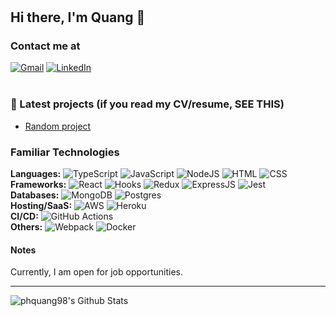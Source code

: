 #

<!-- Check here for future editting: https://github.com/Ileriayo/markdown-badges#how-to-use -->
<!-- Encoding characters: https://grox.net/utils/encoding.html -->

## Hi there, I'm Quang 👋

### Contact me at

<!-- markdownlint-disable MD033 -->

[![Gmail](https://img.shields.io/badge/phquang98-D14836?style=for-the-badge&logo=gmail&logoColor=white)]()
[![LinkedIn](https://img.shields.io/badge/phquang98-0E76A8?&style=for-the-badge&logo=linkedin&logoColor=white)](https://www.linkedin.com/in/phquang98/)
<br>
<br>

<!-- markdownlint-disable MD033 -->

### 📌 Latest projects (if you read my CV/resume, SEE THIS)

- [Random project](https://www.google.com/)

### Familiar Technologies

<div display="flex" flex-direction="column">
    <div display="flex" flex-direction="row">
        <b>Languages:</b>
        <img alt="TypeScript" src="https://img.shields.io/badge/Typescript%20-007ACC.svg?&style=flat-square&logo=typescript&logoColor=white"/>
        <img alt="JavaScript" src="https://img.shields.io/badge/Javascript%20-323330.svg?&style=flat-square&logo=javascript&logoColor=%23F7DF1E"/>
        <img alt="NodeJS" src="https://img.shields.io/badge/NodeJS%20-43853D.svg?&style=flat-square&logo=node.js&logoColor=white"/>
        <img alt="HTML" src="https://img.shields.io/badge/HTML%20-E34F26.svg?&style=flat-square&logo=html5&logoColor=white"/>
        <img alt="CSS" src="https://img.shields.io/badge/CSS%20-1572B6.svg?&style=flat-square&logo=css3&logoColor=white"/>
        <!-- <img alt="C#" src="https://img.shields.io/badge/c%23%20-239120.svg?&style=flat-square&logo=c-sharp&logoColor=white"/>
        <img alt="Markdown" src="https://img.shields.io/badge/markdown-000000.svg?&style=flat-square&logo=markdown&logoColor=white"/> -->
    </div>
    <div display="flex" flex-direction="row">
        <b>Frameworks:</b>
        <img alt="React" src="https://img.shields.io/badge/React%20-20232a.svg?&style=flat-square&logo=react&logoColor=%2361DAFB"/>
        <img alt="Hooks" src="https://img.shields.io/badge/Hooks%20-20232a.svg?&style=flat-square&logo=react&logoColor=%2361DAFB"/>
        <img alt="Redux" src="https://img.shields.io/badge/Redux%20-593d88.svg?&style=flat-square&logo=redux&logoColor=white"/>
        <img alt="ExpressJS" src="https://img.shields.io/badge/ExpressJS%20-404d59.svg?&style=flat-square"/>
        <img alt="Jest" src="https://img.shields.io/badge/Jest%20-C21325?&style=flat-square&logo=jest&logoColor=white"/>
    </div>
    <div display="flex" flex-direction="row">
        <b>Databases:</b>
        <img alt="MongoDB" src ="https://img.shields.io/badge/MongoDB%20-4ea94b.svg?&style=flat-square&logo=mongodb&logoColor=white"/>
        <img alt="Postgres" src ="https://img.shields.io/badge/Postgres%20-316192.svg?&style=flat-square&logo=postgresql&logoColor=white"/>
    </div>
    <div display="flex" flex-direction="row">
        <b>Hosting/SaaS:</b>
        <img alt="AWS" src="https://img.shields.io/badge/AWS%20-FF9900.svg?&style=flat-square&logo=amazon-aws&logoColor=white"/>
        <img alt="Heroku" src="https://img.shields.io/badge/Heroku%20-430098.svg?&style=flat-square&logo=heroku&logoColor=white"/>
    </div>
    <div display="flex" flex-direction="row">
        <b>CI/CD:</b>
        <img alt="GitHub Actions" src="https://img.shields.io/badge/GitHub%20Actions%20-2671E5.svg?&style=flat-square&logo=github%20actions&logoColor=white"/>
    </div>
    <div display="flex" flex-direction="row">
        <b>Others:</b>
        <img alt="Webpack" src="https://img.shields.io/badge/Webpack%20-8DD6F9.svg?&style=flat-square&logo=webpack&logoColor=black" />
        <img alt="Docker" src="https://img.shields.io/badge/Docker%20-0db7ed.svg?&style=flat-square&logo=docker&logoColor=white"/>
    </div>

</div>

#### Notes

Currently, I am open for job opportunities.

---

![phquang98's Github Stats](https://github-readme-stats.vercel.app/api?username=phquang98&show_icons=true&count_private=true)
